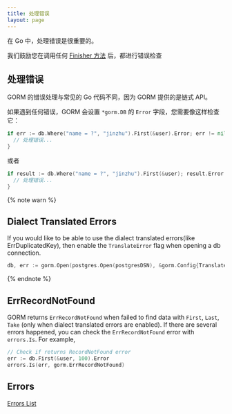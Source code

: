 ```yaml
---
title: 处理错误
layout: page
---
```


在 Go 中，处理错误是很重要的。

我们鼓励您在调用任何 [Finisher 方法](method_chaining.html#finisher_method) 后，都进行错误检查

## 处理错误

GORM 的错误处理与常见的 Go 代码不同，因为 GORM 提供的是链式 API。

如果遇到任何错误，GORM 会设置 `*gorm.DB` 的 `Error` 字段，您需要像这样检查它：

```go
if err := db.Where("name = ?", "jinzhu").First(&user).Error; err != nil {
  // 处理错误...
}
```

或者

```go
if result := db.Where("name = ?", "jinzhu").First(&user); result.Error != nil {
  // 处理错误...
}
```

{% note warn %}
## Dialect Translated Errors

If you would like to be able to use the dialect translated errors(like ErrDuplicatedKey), then enable the `TranslateError` flag when opening a db connection.

```go
db, err := gorm.Open(postgres.Open(postgresDSN), &gorm.Config{TranslateError: true})
```
{% endnote %}


## ErrRecordNotFound

GORM returns `ErrRecordNotFound` when failed to find data with `First`, `Last`, `Take` (only when dialect translated errors are enabled). If there are several errors happened, you can check the `ErrRecordNotFound` error with `errors.Is`. For example,

```go
// Check if returns RecordNotFound error
err := db.First(&user, 100).Error
errors.Is(err, gorm.ErrRecordNotFound)
```
## Errors

[Errors List](https://github.com/go-gorm/gorm/blob/master/errors.go)
